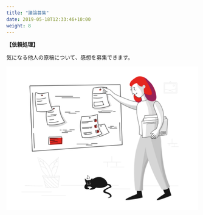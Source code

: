 ```yaml
---
title: "議論募集"
date: 2019-05-18T12:33:46+10:00
weight: 8
---
```


**【依頼処理】**

気になる他人の原稿について、感想を募集できます。

![Accounting Services](/images/illustrations/pointing.svg)


